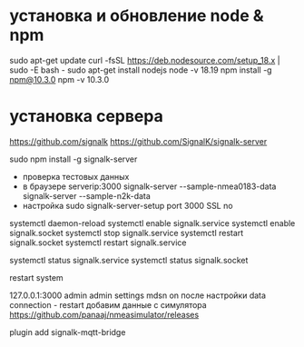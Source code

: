 # установка и обновление node & npm
sudo apt-get update
curl -fsSL https://deb.nodesource.com/setup_18.x | sudo -E bash -
sudo apt-get install nodejs
node -v
18.19
npm install -g npm@10.3.0
npm -v
10.3.0

# установка сервера
https://github.com/signalk
https://github.com/SignalK/signalk-server

sudo npm install -g signalk-server
- проверка тестовых данных
- в браузере serverip:3000
signalk-server --sample-nmea0183-data
signalk-server --sample-n2k-data
- настройка
sudo signalk-server-setup
port 3000
SSL no

systemctl daemon-reload
systemctl enable signalk.service
systemctl enable signalk.socket
systemctl stop signalk.service
systemctl restart signalk.socket
systemctl restart signalk.service

systemctl status signalk.service
systemctl status signalk.socket

restart system

127.0.0.1:3000
admin admin
settings mdsn on
после настройки data connection - restart
добавим данные с симулятора 
https://github.com/panaaj/nmeasimulator/releases


plugin
add
signalk-mqtt-bridge	
